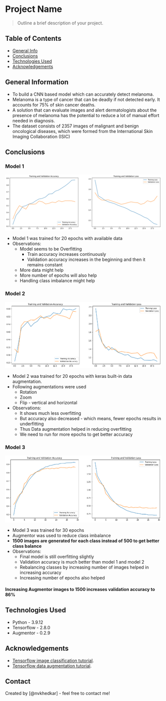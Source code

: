 # Project Name
> Outline a brief description of your project.


## Table of Contents
* [General Info](#general-information)
* [Conclusions](#conclusions)
* [Technologies Used](#technologies-used)
* [Acknowledgements](#acknowledgements)

<!-- You can include any other section that is pertinent to your problem -->

## General Information
- To build a CNN based model which can accurately detect melanoma. 
- Melanoma is a type of cancer that can be deadly if not detected early. It accounts for 75% of skin cancer deaths. 
- A solution that can evaluate images and alert dermatologists about the presence of melanoma has the potential to reduce a lot of manual effort needed in diagnosis.
- The dataset consists of 2357 images of malignant and benign oncological diseases, which were formed from the International Skin Imaging Collaboration (ISIC)

<!-- You don't have to answer all the questions - just the ones relevant to your project. -->

## Conclusions
### Model 1
![Accuracy and Loss for model 1](images/model1.png)
- Model 1 was trained for 20 epochs with available data
- Observations:
    - Model seems to be Overfitting
        - Train accuracy increases continuously
        - Validation accuracy increases in the beginning and then it remains constant
    - More data might help
    - More number of epochs will also help
    - Handling class imbalance might help
  
### Model 2
![Accuracy and Loss for model 2](images/model2.png)
- Model 2 waa trained for 20 epochs with keras built-in data augmentation.
- Following augmentations were used
    - Rotation
    - Zoom
    - Flip - vertical and horizontal
- Observations:
    - It shows much less overfitting
    - But accuracy also decreased - which means, fewer epochs results in underfitting
    - Thus Data augmentation helped in reducing overfitting
    - We need to run for more epochs to get better accuracy

### Model 3
![Accuracy and Loss for model 3](images/model3.png)
- Model 3 was trained for 30 epochs
- Augmentor was used to reduce class imbalance
- __1500 images are generated for each class instead of 500 to get better class balance__
- Observations:
    - Final model is still overfitting slightly
    - Validation accuracy is much better than model 1 and model 2
    - Rebalancing classes by increasing number of images helped in increasing accuracy
    - Increasing number of epochs also helped

#### Increasing Augmentor images to 1500 increases validation accuracy to 86%

<!-- You don't have to answer all the questions - just the ones relevant to your project. -->


## Technologies Used
- Python - 3.9.12
- Tensorflow - 2.8.0
- Augmentor - 0.2.9

<!-- As the libraries versions keep on changing, it is recommended to mention the version of library used in this project -->

## Acknowledgements
- [Tensorflow image classification tutorial](https://www.tensorflow.org/tutorials/images/classification).
- [Tensorflow data augmentation tutorial](https://www.tensorflow.org/tutorials/images/data_augmentation).


## Contact
Created by [@nvkhedkar] - feel free to contact me!


<!-- Optional -->
<!-- ## License -->
<!-- This project is open source and available under the [... License](). -->

<!-- You don't have to include all sections - just the one's relevant to your project -->